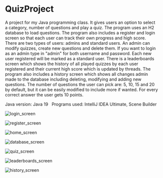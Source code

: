 # QuizProject
A project for my Java programming class. It gives users an option to select a category, number of questions and play a quiz. 
The program uses an H2 database to load questions.
The program also includes a register and login screen so that each user can track their own progress and high score.
There are two types of users: admins and standard users. An admin can modify quizzes, create new questions and delete them. If you want to login as an admin type in "admin" for both username and password.
Each new user registered will be marked as a standard user.
There is a leaderboards screen which shows the history of all played quizzes by each user registered and their current high score which is updated by threads.
The program also includes a history screen which shows all changes admin made to the database including deleting, modifying and adding new questions.
The number of questions the user can pick are: 5, 10, 15 and 20 by default, but it can be easily modified to include more if wanted.
For every correct answer the user gets 10 points.

Java version: Java 19
&nbsp;
Programs used: IntelliJ IDEA Ultimate, Scene Builder

![login_screen](https://user-images.githubusercontent.com/110913178/218225616-bdf1a8b0-223e-435f-a6e2-aa8da075469a.png)

![register_screen](https://user-images.githubusercontent.com/110913178/218225703-6a17705d-eb07-4b27-ad9f-9d57d0e1c862.png)

![home_screen](https://user-images.githubusercontent.com/110913178/218225798-e8190afc-4554-4a74-9ad0-8c8bbb331283.png)

![database_screen](https://user-images.githubusercontent.com/110913178/218227732-0d72632b-661d-489a-b4c0-18bd71ecaaf0.png)

![quiz_screen](https://user-images.githubusercontent.com/110913178/218225978-cf7a0bfb-c7d6-42bc-af74-85a8e5454b35.png)

![leaderboards_screen](https://user-images.githubusercontent.com/110913178/218226091-1f4c7b7e-94e9-46dc-9939-fedadec04d63.png)

![history_screen](https://user-images.githubusercontent.com/110913178/218227329-23ab8bff-0067-4e72-aa48-5add75edbabd.png)


